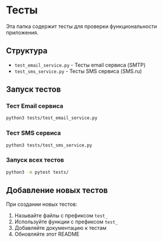 # Тесты

Эта папка содержит тесты для проверки функциональности приложения.

## Структура

- `test_email_service.py` - Тесты email сервиса (SMTP)
- `test_sms_service.py` - Тесты SMS сервиса (SMS.ru)

## Запуск тестов

### Тест Email сервиса
```bash
python3 tests/test_email_service.py
```

### Тест SMS сервиса
```bash
python3 tests/test_sms_service.py
```

### Запуск всех тестов
```bash
python3 -m pytest tests/
```

## Добавление новых тестов

При создании новых тестов:
1. Называйте файлы с префиксом `test_`
2. Используйте функции с префиксом `test_`
3. Добавляйте документацию к тестам
4. Обновляйте этот README

